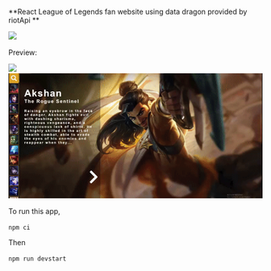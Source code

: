 **React League of Legends fan website using data dragon provided by riotApi
**

<img src="https://i.gyazo.com/0f367307dcd5a0efeb07861981d24bcb.jpg" />

Preview:

<img src="./readmeImages/c2dba354b624cc79b614132e023dd60c.gif" />


<img src="./readmeImages/e6eb32af02c696c57e372a83d9533ef8.gif" />


To run this app,

```npm ci```

Then 

```npm run devstart```
